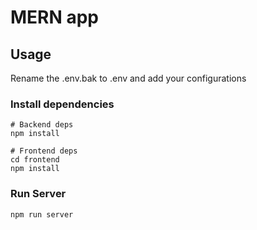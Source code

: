 # MERN app

## Usage

Rename the .env.bak to .env and add your configurations

### Install dependencies

```npm
# Backend deps
npm install

# Frontend deps
cd frontend
npm install
```

### Run Server

```npm
npm run server
```
